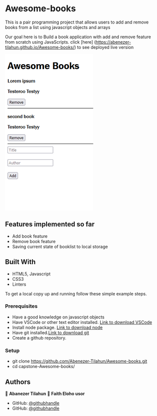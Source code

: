 # Awesome-books


This is a pair programming project that allows users to add and remove books from a list using javascript objects and arrays

Our goal here is to Build a book application with add and remove feature from scratch using JavaScripts. click [here] (https://abenezer-tilahun.github.io/Awesome-books/) to see deployed live version

![screenshot](images/Screenshoot.PNG)


## Features implemented so far
- Add book feature
- Remove book feature
- Saving current state of booklist to local storage 

## Built With

- HTML5, Javascript
- CSS3
- Linters

To get a local copy up and running follow these simple example steps.

### Prerequisites
- Have a good knowledge on javascript objects
- Have VSCode or other text editor installed. [Link to download VSCode](https://code.visualstudio.com/download)
- Install node package. [Link to download node](https://nodejs.org/en/download/)
- Have git installed.[Link to download git](https://git-scm.com/downloads)
- Create a github repository.

### Setup
- git clone https://github.com/Abenezer-Tilahun/Awesome-books.git
- cd capstone-Awesome-books/


## Authors

👤 **Abanezer Tilahun**
👤 **Faith Eloho usor**

- GitHub: [@githubhandle](https://github.com/Abenezer-Tilahun)
- GitHub: [@githubhandle](https://github.com/usorfaitheloho)


